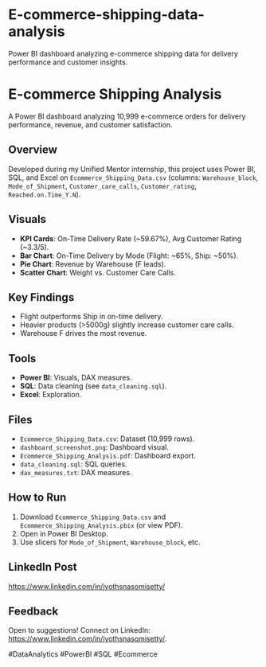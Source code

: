 # E-commerce-shipping-data-analysis
Power BI dashboard analyzing e-commerce shipping data for delivery performance and customer insights.
# E-commerce Shipping Analysis

A Power BI dashboard analyzing 10,999 e-commerce orders for delivery performance, revenue, and customer satisfaction.

## Overview
Developed during my Unified Mentor internship, this project uses Power BI, SQL, and Excel on `Ecommerce_Shipping_Data.csv` (columns: `Warehouse_block`, `Mode_of_Shipment`, `Customer_care_calls`, `Customer_rating`, `Reached.on.Time_Y.N`).

## Visuals
- **KPI Cards**: On-Time Delivery Rate (~59.67%), Avg Customer Rating (~3.3/5).
- **Bar Chart**: On-Time Delivery by Mode (Flight: ~65%, Ship: ~50%).
- **Pie Chart**: Revenue by Warehouse (F leads).
- **Scatter Chart**: Weight vs. Customer Care Calls.



## Key Findings
- Flight outperforms Ship in on-time delivery.
- Heavier products (>5000g) slightly increase customer care calls.
- Warehouse F drives the most revenue.

## Tools
- **Power BI**: Visuals, DAX measures.
- **SQL**: Data cleaning (see `data_cleaning.sql`).
- **Excel**: Exploration.

## Files
- `Ecommerce_Shipping_Data.csv`: Dataset (10,999 rows).
- `dashboard_screenshot.png`: Dashboard visual.
- `Ecommerce_Shipping_Analysis.pdf`: Dashboard export.
- `data_cleaning.sql`: SQL queries.
- `dax_measures.txt`: DAX measures.

## How to Run
1. Download `Ecommerce_Shipping_Data.csv` and `Ecommerce_Shipping_Analysis.pbix` (or view PDF).
2. Open in Power BI Desktop.
3. Use slicers for `Mode_of_Shipment`, `Warehouse_block`, etc.

## LinkedIn Post
https://www.linkedin.com/in/jyothsnasomisetty/


## Feedback
Open to suggestions! Connect on LinkedIn: https://www.linkedin.com/in/jyothsnasomisetty/.

#DataAnalytics #PowerBI #SQL #Ecommerce
